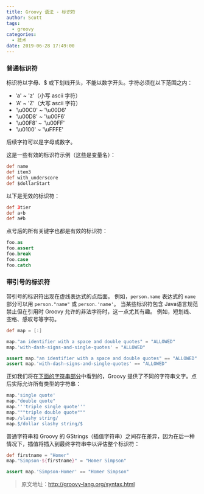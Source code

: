 ```yaml
---
title: Groovy 语法 - 标识符
author: Scott
tags:
  - groovy
categories:
  - 技术
date: 2019-06-28 17:49:00
---
```

### 普通标识符
标识符以字母、$ 或下划线开头，不能以数字开头。字符必须在以下范围之内：

* 'a' ~ 'z'（小写 ascii 字符）
* 'A' ~ 'Z'（大写 ascii 字符）
* '\u00C0' ~ '\u00D6'
* '\u00D8' ~ '\u00F6'
* '\u00F8' ~ '\u00FF'
* '\u0100' ~ '\uFFFE'

后续字符可以是字母或数字。

这是一些有效的标识符示例（这些是变量名）：
```groovy
def name
def item3
def with_underscore
def $dollarStart
```

以下是无效的标识符：
```groovy
def 3tier
def a+b
def a#b
```
点号后的所有关键字也都是有效的标识符：
```groovy
foo.as
foo.assert
foo.break
foo.case
foo.catch
```

### 带引号的标识符
带引号的标识符出现在虚线表达式的点后面。 例如，`person.name` 表达式的 `name` 部分可以用 `person."name"` 或 `person.'name'`。 当某些标识符包含 Java语言规范禁止但在引用时 Groovy 允许的非法字符时，这一点尤其有趣。 例如，短划线、空格、感叹号等字符。
```groovy
def map = [:]

map."an identifier with a space and double quotes" = "ALLOWED"
map.'with-dash-signs-and-single-quotes' = "ALLOWED"

assert map."an identifier with a space and double quotes" == "ALLOWED"
assert map.'with-dash-signs-and-single-quotes' == "ALLOWED"
```

正如我们将在[下面的字符串部分](http://groovy-lang.org/syntax.html#all-strings)中看到的，Groovy 提供了不同的字符串文字。点后实际允许所有类型的字符串：
```groovy
map.'single quote'
map."double quote"
map.'''triple single quote'''
map."""triple double quote"""
map./slashy string/
map.$/dollar slashy string/$
```

普通字符串和 Groovy 的 GStrings（插值字符串）之间存在差异，因为在后一种情况下，插值将插入到最终字符串中以评估整个标识符：
```groovy
def firstname = "Homer"
map."Simpson-${firstname}" = "Homer Simpson"

assert map.'Simpson-Homer' == "Homer Simpson"
```

> 原文地址：http://groovy-lang.org/syntax.html